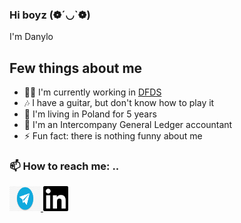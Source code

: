 ### Hi boyz (❁´◡`❁)
I'm Danylo

## Few things about me
- 🐱‍👤 I'm currently working in [DFDS](https://www.dfds.com/en/passenger-ferries)
- 🎶 I have a guitar, but don't know how to play it
- 🎪 I'm living in Poland for 5 years 
- 📖 I'm an Intercompany General Ledger accountant 
- ⚡ Fun fact: there is nothing funny about me


### 📫 How to reach me: ..
<a href=https://t.me/DanyloKuspis/> <img src="images/kisspng-telegram-encapsulated-postscript-transfer-5b170605610126.3859681215282355253974.jpg" width="50" height="40">
<a href=https://www.linkedin.com/in/danylo-kuspis-5ba292121/> <img src="images/49656.png" width="40">
